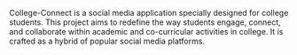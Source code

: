 
College-Connect is a social media application specially designed for college students. This project aims to redefine the way students engage, connect, and collaborate within academic and co-curricular activities in college. It is crafted as a hybrid of popular social media platforms.
